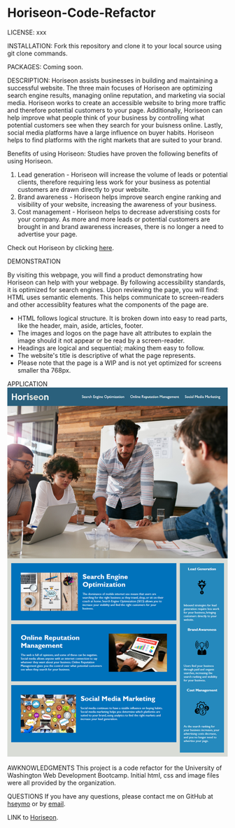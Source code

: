 # Horiseon-Code-Refactor
LICENSE: xxx

INSTALLATION: Fork this repository and clone it to your local source using git clone commands.

PACKAGES: Coming soon. 

DESCRIPTION:
Horiseon assists businesses in building and maintaining a successful website. The three main focuses of Horiseon are optimizing search engine results, managing online reputation, and marketing via social media. Horiseon works to create an accessible website to bring more traffic and therefore potential customers to your page. Additionally, Horiseon can help improve what people think of your business by controlling what potential customers see when they search for your buisness online. Lastly, social media platforms have a large influence on buyer habits. Horiseon helps to find platforms with the right markets that are suited to your brand. 

Benefits of using Horiseon:
Studies have proven the following benefits of using Horiseon.
1. Lead generation - Horiseon will increase the volume of leads or potential clients, therefore requiring less work for your business as potential customers are drawn directly to your website. 
2. Brand awareness - Horiseon helps improve search engine ranking and visibility of your website, increasing the awareness of your business.
3. Cost management - Horiseon helps to decrease adverstising costs for your company. As more and more leads or potential customers are brought in and brand awareness increases, there is no longer a need to advertise your page. 

Check out Horiseon by clicking [here](https://hseymo.github.io/Horiseon-Code-Refactor/#social-media-marketing).

DEMONSTRATION

By visiting this webpage, you will find a product demonstrating how Horiseon can help with your webpage. By following accessibility standards, it is optimized for search engines. Upon reviewing the page, you will find:
HTML uses semantic elements. This helps communicate to screen-readers and other accessiblity features what the components of the page are. 
- HTML follows logical structure. It is broken down into easy to read parts, like the header, main, aside, articles, footer. 
- The images and logos on the page have alt attributes to explain the image should it not appear or be read by a screen-reader.
- Headings are logical and sequential; making them easy to follow.
- The website's title is descriptive of what the page represents. 
- Please note that the page is a WIP and is not yet optimized for screens smaller tha 768px.  


APPLICATION
![Screenshot](./assets/01-html-css-git-homework-demo.png)

AWKNOWLEDGMENTS
This project is a code refactor for the University of Washington Web Development Bootcamp. Initial html, css and image files were all provided by the organization. 

QUESTIONS
If you have any questions, please contact me on GitHub at [hseymo](https://github.com/hseymo) or by [email](mailto:fake@gmail.com).

LINK to [Horiseon](https://hseymo.github.io/Horiseon-Code-Refactor/#social-media-marketing).